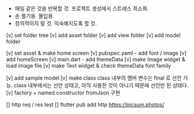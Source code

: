 #
- 매일 같은 것을 반복할 것. 프로젝트 생성에서 스트레스 최소화.
- 손 풀기용. 몰입용.
- 창의적이지 말 것. 익숙해지도록 할 것.

[v] set folder tree
    [v] add asset folder
    [v] add view folder
    [v] add model folder

[v] set asset & make home screen
    [v] pubspec.yaml - add font / image
    [v] add homeScreen
    [v] main.dart - add themeData
    [v] make Image widget & load image file
    [v] make Text widget & check themeData font family

[v] add sample model
    [v] make class
        class 내부의 멤버 변수는 final 로 선언 가능.
        class 내부에서는 선언 상태고, 아직 사용한 것이 아니기 때문에 선언만 된 상태다.
    [v] factory + named constructor
        fromJson 구현

[] http req / res test
    [] flutter pub add http
    https://picsum.photos/